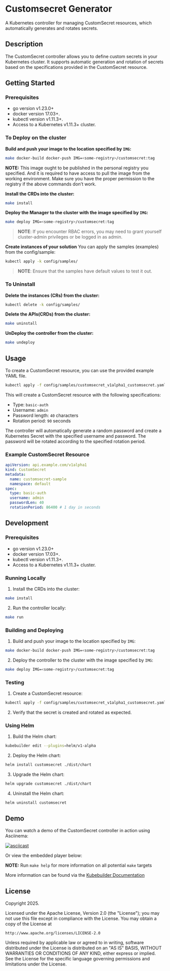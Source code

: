 # Customsecret Generator

A Kubernetes controller for managing CustomSecret resources, which automatically generates and rotates secrets.

## Description

The CustomSecret controller allows you to define custom secrets in your Kubernetes cluster. It supports automatic generation and rotation of secrets based on the specifications provided in the CustomSecret resource.

## Getting Started

### Prerequisites
- go version v1.23.0+
- docker version 17.03+.
- kubectl version v1.11.3+.
- Access to a Kubernetes v1.11.3+ cluster.

### To Deploy on the cluster
**Build and push your image to the location specified by `IMG`:**

```sh
make docker-build docker-push IMG=<some-registry>/customsecret:tag
```

**NOTE:** This image ought to be published in the personal registry you specified.
And it is required to have access to pull the image from the working environment.
Make sure you have the proper permission to the registry if the above commands don’t work.

**Install the CRDs into the cluster:**

```sh
make install
```

**Deploy the Manager to the cluster with the image specified by `IMG`:**

```sh
make deploy IMG=<some-registry>/customsecret:tag
```

> **NOTE**: If you encounter RBAC errors, you may need to grant yourself cluster-admin
privileges or be logged in as admin.

**Create instances of your solution**
You can apply the samples (examples) from the config/sample:

```sh
kubectl apply -k config/samples/
```

>**NOTE**: Ensure that the samples have default values to test it out.

### To Uninstall
**Delete the instances (CRs) from the cluster:**

```sh
kubectl delete -k config/samples/
```

**Delete the APIs(CRDs) from the cluster:**

```sh
make uninstall
```

**UnDeploy the controller from the cluster:**

```sh
make undeploy
```

## Usage

To create a CustomSecret resource, you can use the provided example YAML file.

```sh
kubectl apply -f config/samples/customsecret_v1alpha1_customsecret.yaml
```

This will create a CustomSecret resource with the following specifications:
- Type: `basic-auth`
- Username: `admin`
- Password length: `40` characters
- Rotation period: `90` seconds

The controller will automatically generate a random password and create a Kubernetes Secret with the specified username and password. The password will be rotated according to the specified rotation period.

### Example CustomSecret Resource

```yaml
apiVersion: api.example.com/v1alpha1
kind: CustomSecret
metadata:
  name: customsecret-sample
  namespace: default
spec:
  type: basic-auth
  username: admin
  passwordLen: 40
  rotationPeriod: 86400 # 1 day in seconds
```

## Development

### Prerequisites

- go version v1.23.0+
- docker version 17.03+.
- kubectl version v1.11.3+.
- Access to a Kubernetes v1.11.3+ cluster.

### Running Locally

1. Install the CRDs into the cluster:

```sh
make install
```

2. Run the controller locally:

```sh
make run
```

### Building and Deploying

1. Build and push your image to the location specified by `IMG`:

```sh
make docker-build docker-push IMG=<some-registry>/customsecret:tag
```

2. Deploy the controller to the cluster with the image specified by `IMG`:

```sh
make deploy IMG=<some-registry>/customsecret:tag
```

### Testing

1. Create a CustomSecret resource:

```sh
kubectl apply -f config/samples/customsecret_v1alpha1_customsecret.yaml
```

2. Verify that the secret is created and rotated as expected.

### Using Helm

1. Build the Helm chart:

```sh
kubebuilder edit --plugins=helm/v1-alpha
```

2. Deploy the Helm chart:

```sh
helm install customsecret ./dist/chart
```

3. Upgrade the Helm chart:

```sh
helm upgrade customsecret ./dist/chart
```

4. Uninstall the Helm chart:

```sh
helm uninstall customsecret
```

## Demo

You can watch a demo of the CustomSecret controller in action using Asciinema:

[![asciicast](https://asciinema.org/a/706702.svg)](https://asciinema.org/a/706702?t=30)

Or view the embedded player below:

<script src="https://asciinema.org/a/706702.js" id="asciicast-706702" async="true"></script>

**NOTE:** Run `make help` for more information on all potential `make` targets

More information can be found via the [Kubebuilder Documentation](https://book.kubebuilder.io/introduction.html)

## License

Copyright 2025.

Licensed under the Apache License, Version 2.0 (the "License");
you may not use this file except in compliance with the License.
You may obtain a copy of the License at

    http://www.apache.org/licenses/LICENSE-2.0

Unless required by applicable law or agreed to in writing, software
distributed under the License is distributed on an "AS IS" BASIS,
WITHOUT WARRANTIES OR CONDITIONS OF ANY KIND, either express or implied.
See the License for the specific language governing permissions and
limitations under the License.

